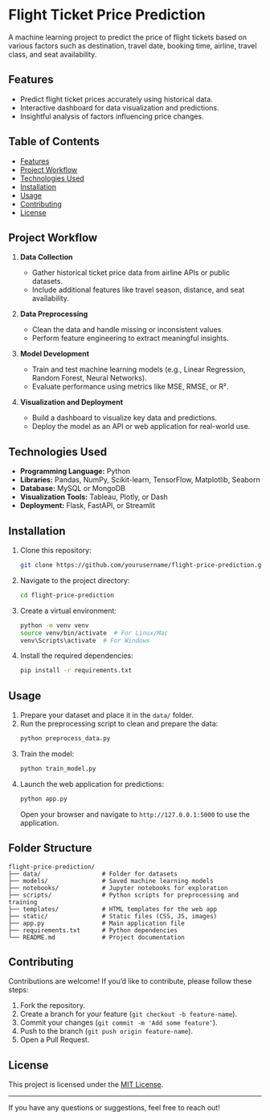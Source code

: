 # Flight Ticket Price Prediction

A machine learning project to predict the price of flight tickets based on various factors such as destination, travel date, booking time, airline, travel class, and seat availability.

## Features
- Predict flight ticket prices accurately using historical data.
- Interactive dashboard for data visualization and predictions.
- Insightful analysis of factors influencing price changes.

## Table of Contents
- [Features](#features)
- [Project Workflow](#project-workflow)
- [Technologies Used](#technologies-used)
- [Installation](#installation)
- [Usage](#usage)
- [Contributing](#contributing)
- [License](#license)

## Project Workflow
1. **Data Collection**
   - Gather historical ticket price data from airline APIs or public datasets.
   - Include additional features like travel season, distance, and seat availability.

2. **Data Preprocessing**
   - Clean the data and handle missing or inconsistent values.
   - Perform feature engineering to extract meaningful insights.

3. **Model Development**
   - Train and test machine learning models (e.g., Linear Regression, Random Forest, Neural Networks).
   - Evaluate performance using metrics like MSE, RMSE, or R².

4. **Visualization and Deployment**
   - Build a dashboard to visualize key data and predictions.
   - Deploy the model as an API or web application for real-world use.

## Technologies Used
- **Programming Language:** Python
- **Libraries:** Pandas, NumPy, Scikit-learn, TensorFlow, Matplotlib, Seaborn
- **Database:** MySQL or MongoDB
- **Visualization Tools:** Tableau, Plotly, or Dash
- **Deployment:** Flask, FastAPI, or Streamlit

## Installation
1. Clone this repository:
   ```bash
   git clone https://github.com/yourusername/flight-price-prediction.git
   ```

2. Navigate to the project directory:
   ```bash
   cd flight-price-prediction
   ```

3. Create a virtual environment:
   ```bash
   python -m venv venv
   source venv/bin/activate  # For Linux/Mac
   venv\Scripts\activate  # For Windows
   ```

4. Install the required dependencies:
   ```bash
   pip install -r requirements.txt
   ```

## Usage
1. Prepare your dataset and place it in the `data/` folder.
2. Run the preprocessing script to clean and prepare the data:
   ```bash
   python preprocess_data.py
   ```
3. Train the model:
   ```bash
   python train_model.py
   ```
4. Launch the web application for predictions:
   ```bash
   python app.py
   ```
   Open your browser and navigate to `http://127.0.0.1:5000` to use the application.

## Folder Structure
```
flight-price-prediction/
├── data/                 # Folder for datasets
├── models/               # Saved machine learning models
├── notebooks/            # Jupyter notebooks for exploration
├── scripts/              # Python scripts for preprocessing and training
├── templates/            # HTML templates for the web app
├── static/               # Static files (CSS, JS, images)
├── app.py                # Main application file
├── requirements.txt      # Python dependencies
└── README.md             # Project documentation
```

## Contributing
Contributions are welcome! If you’d like to contribute, please follow these steps:
1. Fork the repository.
2. Create a branch for your feature (`git checkout -b feature-name`).
3. Commit your changes (`git commit -m 'Add some feature'`).
4. Push to the branch (`git push origin feature-name`).
5. Open a Pull Request.

## License
This project is licensed under the [MIT License](LICENSE).

---

If you have any questions or suggestions, feel free to reach out!
